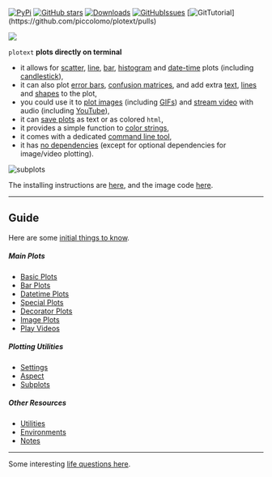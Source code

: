 [![PyPi](https://badge.fury.io/py/plotext.svg)](https://badge.fury.io/py/plotext)
[![GitHub stars](https://img.shields.io/github/stars/piccolomo/plotext.svg)](https://github.com/piccolomo/plotext/stargazers)
[![Downloads](https://pepy.tech/badge/plotext/month)](https://pepy.tech/project/plotext)
[![GitHubIssues](https://img.shields.io/badge/issue_tracking-github-blue.svg)](https://github.com/piccolomo/plotext/issues)
[![GitTutorial](https://img.shields.io/badge/PR-Welcome-%23FF8300.svg?)](https://github.com/piccolomo/plotext/pulls)

<p align="left">  <img src="https://raw.githubusercontent.com/piccolomo/plotext/master/data/logo.png" /></p>

`plotext` **plots directly on terminal**

- it allows for [scatter](https://github.com/piccolomo/plotext/blob/master/readme/basic.md#scatter-plot), [line](https://github.com/piccolomo/plotext/blob/master/readme/basic.md#line-plot), [bar](https://github.com/piccolomo/plotext/blob/master/readme/bar.md#simple-bar-plot), [histogram](https://github.com/piccolomo/plotext/blob/master/readme/bar.md#histogram-plot) and [date-time](https://github.com/piccolomo/plotext/blob/master/readme/datetime.md#datetime-plot) plots (including [candlestick](https://github.com/piccolomo/plotext/blob/master/readme/datetime.md#candlestick-plot)),
- it can also plot [error bars](https://github.com/piccolomo/plotext/blob/master/readme/special.md#error-plot), [confusion matrices](https://github.com/piccolomo/plotext/blob/master/readme/special.md#confusion-matrix), and add extra [text](https://github.com/piccolomo/plotext/blob/master/readme/decorator.md#text-plot), [lines](https://github.com/piccolomo/plotext/blob/master/readme/decorator.md#line-plot) and [shapes](https://github.com/piccolomo/plotext/blob/master/readme/decorator.md#shape-plot) to the plot, 
- you could use it to [plot images](https://github.com/piccolomo/plotext/blob/master/readme/image.md#image-plot) (including [GIFs](https://github.com/piccolomo/plotext/blob/master/readme/image.md#gif-plot)) and [stream video](https://github.com/piccolomo/plotext/blob/master/readme/video.md#video-plot) with audio (including [YouTube](https://github.com/piccolomo/plotext/blob/master/readme/video.md#play-youtube)),
- it can [save plots](https://github.com/piccolomo/plotext/blob/master/readme/utilities.md#canvas-utilities) as text or as colored `html`,
- it provides a simple function to [color strings](https://github.com/piccolomo/plotext/blob/master/readme/utilities.md#colored-text),
- it comes with a dedicated [command line tool](https://github.com/piccolomo/plotext/blob/master/readme/utilities.md#command-line-tool),
- it has [no dependencies](https://github.com/piccolomo/plotext/blob/bda4ac53052f750471a49f9b0ca4753aa2bdeea1/setup.py#L24) (except for optional dependencies for image/video plotting).

![subplots](https://raw.githubusercontent.com/piccolomo/plotext/master/data/subplots.png)

The installing instructions are [here](https://github.com/piccolomo/plotext/blob/master/readme/notes.md#install), and the image code [here](https://github.com/piccolomo/plotext/blob/master/readme/subplots.md#subplots).

---

## Guide

Here are some [initial things to know](https://github.com/piccolomo/plotext/blob/master/readme/basic.md#introduction).

##### Main Plots

- [Basic Plots](https://github.com/piccolomo/plotext/blob/master/readme/basic.md)
- [Bar Plots](https://github.com/piccolomo/plotext/blob/master/readme/bar.md)
- [Datetime Plots](https://github.com/piccolomo/plotext/blob/master/readme/datetime.md)
- [Special Plots](https://github.com/piccolomo/plotext/blob/master/readme/special.md)
- [Decorator Plots](https://github.com/piccolomo/plotext/blob/master/readme/decorator.md)
- [Image Plots](https://github.com/piccolomo/plotext/blob/master/readme/image.md)
- [Play Videos](https://github.com/piccolomo/plotext/blob/master/readme/video.md)

##### Plotting  Utilities

- [Settings](https://github.com/piccolomo/plotext/blob/master/readme/settings.md)
- [Aspect](https://github.com/piccolomo/plotext/blob/master/readme/aspect.md)
- [Subplots](https://github.com/piccolomo/plotext/blob/master/readme/subplots.md)

##### Other  Resources

- [Utilities](https://github.com/piccolomo/plotext/blob/master/readme/utilities.md)
- [Environments](https://github.com/piccolomo/plotext/blob/master/readme/environments.md)
- [Notes](https://github.com/piccolomo/plotext/blob/master/readme/notes.md)

---

Some interesting [life questions here](https://github.com/piccolomo/plotext/blob/master/readme/notes.md#life-questions).